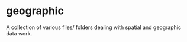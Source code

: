 # geographic

A collection of various files/ folders dealing with spatial and geographic data work.
